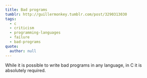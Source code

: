```yaml
---
title: Bad programs
tumblr: http://guillermonkey.tumblr.com/post/3290313030
tags:
  - c
  - criticism
  - programming-languages
  - failure
  - bad-programs
quote:
  author: null
---
```


While it is possible to write bad programs in any language, in C it is absolutely required.
